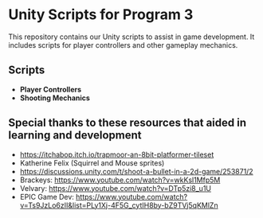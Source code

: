 # Unity Scripts for Program 3

This repository contains our Unity scripts to assist in game development. It includes scripts for player controllers and other gameplay mechanics.

## Scripts

- **Player Controllers**
- **Shooting Mechanics**


## Special thanks to these resources that aided in learning and development
- https://itchabop.itch.io/trapmoor-an-8bit-platformer-tileset
- Katherine Felix (Squirrel and Mouse sprites)
- https://discussions.unity.com/t/shoot-a-bullet-in-a-2d-game/253871/2
- Brackeys: https://www.youtube.com/watch?v=wkKsl1Mfp5M
- Velvary: https://www.youtube.com/watch?v=DTp5zi8_u1U
- EPIC Game Dev: https://www.youtube.com/watch?v=Ts9JzLo6zII&list=PLy1Xj-4F5G_cytIH8by-bZ9TVj5qKMlZn
